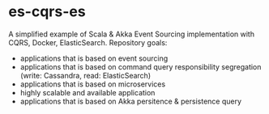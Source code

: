 # es-cqrs-es
A simplified example of Scala &amp; Akka Event Sourcing implementation with CQRS, Docker, ElasticSearch. Repository goals:
- applications that is based on event sourcing
- applications that is based on command query responsibility segregation (write: Cassandra, read: ElasticSearch)
- applications that is based on microservices
- highly scalable and available application
- applications that is based on Akka persitence &amp; persistence query
